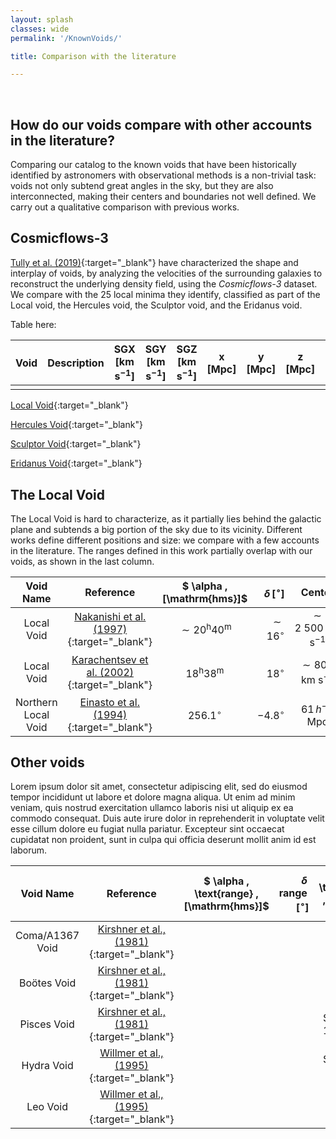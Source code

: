 ```yaml
---
layout: splash
classes: wide
permalink: '/KnownVoids/'

title: Comparison with the literature

---
```


<br>

## How do our voids compare with other accounts in the literature?

Comparing our catalog to the known voids that have been historically identified by astronomers with observational methods is a non-trivial task: voids not only subtend great angles in the sky, but they are also interconnected, making their centers and boundaries not well defined.
We carry out a qualitative comparison with previous works.



## Cosmicflows-3

[Tully et al. (2019)](https://iopscience.iop.org/article/10.3847/1538-4357/ab2597){:target="_blank"} have characterized the shape and interplay of voids, by analyzing the velocities of the surrounding galaxies to reconstruct the underlying density field, using the <i>Cosmicflows-3</i> dataset.
We compare with the 25 local minima they identify, classified as part of the Local void, the Hercules void, the Sculptor void, and the Eridanus void. 

Table here:


| Void | Description | SGX $[\text{km s}^{-1}]$ | SGY $[\text{km s}^{-1}]$ | SGZ $[\text{km s}^{-1}]$ | x $[\text{Mpc}]$ | y $[\text{Mpc}]$ | z $[\text{Mpc}]$ | Match | Voronoi overlap rate |
|:-:|:-:|:-:|:-:|:-:|:-:|:-:|:-:|:-:|:-:|
| | | | | | | | | | |



[Local Void](../LiteratureVoids/LocalVoidTully+2019.html){:target="_blank"}

[Hercules Void](../LiteratureVoids/HerculesVoidTully+2019.html){:target="_blank"}

[Sculptor Void](../LiteratureVoids/SculptorVoidTully+2019.html){:target="_blank"}

[Eridanus Void](../LiteratureVoids/EridanusVoidTully+2019.html){:target="_blank"}




## The Local Void

The Local Void is hard to characterize, as it partially lies behind the galactic plane and subtends a big portion of the sky due to its vicinity. Different works define different positions and size: we compare with a few accounts in the literature. The ranges defined in this work partially overlap with our voids, as shown in the last column.



| $\text{Void Name}$ | $\text{Reference}$| $ \alpha \, [\mathrm{hms}]$ |  $\delta \, [^\circ]$ |  $\text{Center}$ | $\text{Size along los}$ | $\text{Void Match}$ |$\text{3D shape}$ |
|:-:|:-:|:-:|-:|:-:|:-:|:-:|:-:|
| Local Void | [Nakanishi et al. (1997)](https://iopscience.iop.org/article/10.1086/313039){:target="_blank"} | $\sim 20^\text{h}40^\text{m}$ | $\sim 16^\circ$ | $\sim 2 \ 500 \ \text{km s}^{-1}$ | $\sim 2 \ 500 \ \text{km s}^{-1}$ | Void #10 |[3D shape](../LiteratureVoids/LocalVoidNakanishi+1997.html){:target="_blank"} |
| Local Void | [Karachentsev et al. (2002)](https://www.aanda.org/articles/aa/abs/2002/27/aa2235/aa2235.html){:target="_blank"} | $18^\text{h}38^\text{m}$ |$18^\circ$ | $\sim 800 \ \text{ km s}^{-1}$ | $\sim 1 \ 500 \ \text{km s}^{-1}$ | Void #10 | [3D shape](../LiteratureVoids/LocalVoidKarachentsev+2002.html){:target="_blank"}|
| Northern Local Void | [Einasto et al. (1994)](https://adsabs.harvard.edu/full/1994MNRAS.269..301E){:target="_blank"} | $256.1^\circ$ | $-4.8^\circ$ | $61\,h^{-1} \, \text{Mpc}$ | $104\,h^{-1} \, \text{Mpc}$ | Voids #10,83 | [3D shape](../LiteratureVoids/NorthernLocalVoidEinasto+1994.html){:target="_blank"} |






## Other voids

Lorem ipsum dolor sit amet, consectetur adipiscing elit, sed do eiusmod tempor incididunt ut labore et dolore magna aliqua. Ut enim ad minim veniam, quis nostrud exercitation ullamco laboris nisi ut aliquip ex ea commodo consequat. Duis aute irure dolor in reprehenderit in voluptate velit esse cillum dolore eu fugiat nulla pariatur. Excepteur sint occaecat cupidatat non proident, sunt in culpa qui officia deserunt mollit anim id est laborum.


| $\text{Void Name}$ | $\text{Reference}$| $ \alpha \, \text{range} \, [\mathrm{hms}]$ |  $\delta \, \text{range} \, [^\circ]$ |  $ z \, \text{range} \, [\text{km s}^{-1}]$ | $\text{Void Match}$ |$\text{3D shape}$ |
|:-:|:-:|:-:|-:|:-:|:-:|:-:|
| Coma/A1367 Void | [Kirshner et al., (1981)](https://ui.adsabs.harvard.edu/abs/1981ApJ...248L..57K/abstract){:target="_blank"}|  |  | $5 \ 000 - 6 \ 200$ | Void #45 | [3D shape](../LiteratureVoids/ComaVoidKirshner+1981.html){:target="_blank"} |
| Boötes Void | [Kirshner et al., (1981)](https://ui.adsabs.harvard.edu/abs/1981ApJ...248L..57K/abstract){:target="_blank"}|  |  | $12 \ 000 - 18 \ 000$  | Void #88 | [3D shape](../LiteratureVoids/BoötesVoidKirshner+1981.html){:target="_blank"} |
| Pisces Void | [Kirshner et al., (1981)](https://ui.adsabs.harvard.edu/abs/1981ApJ...248L..57K/abstract){:target="_blank"}|  |  | $6 \ 500 - 10 \ 000 $ | Void #15 | [3D shape](../LiteratureVoids/PiscesVoidKirshner+1981.html){:target="_blank"} |
| Hydra Void | [Willmer et al., (1995)](https://ui.adsabs.harvard.edu/abs/1995AJ....109...61W/abstract){:target="_blank"} |  |  | $4 \ 500 - 6 \ 000 $| Void #57 | [3D shape](../LiteratureVoids/HydraVoidWillmer+1995.html){:target="_blank"} |
| Leo Void | [Willmer et al., (1995)](https://ui.adsabs.harvard.edu/abs/1995AJ....109...61W/abstract){:target="_blank"} |  |  | $2 \ 500 - 5 \ 500$ | Void #28 | [3D shape](../LiteratureVoids/LeoVoidWillmer+1995.html){:target="_blank"} |

